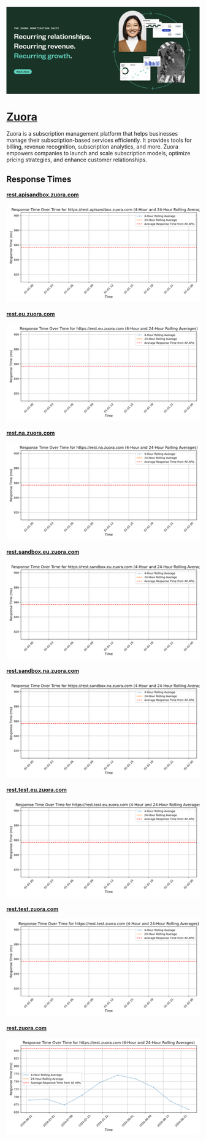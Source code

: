 [![Visit Zuora](imagePreview.png)](https://zuora.com)

# [Zuora](https://zuora.com)

Zuora is a subscription management platform that helps businesses manage their subscription-based services efficiently. It provides tools for billing, revenue recognition, subscription analytics, and more. Zuora empowers companies to launch and scale subscription models, optimize pricing strategies, and enhance customer relationships.

## Response Times

#### [rest.apisandbox.zuora.com](https://rest.apisandbox.zuora.com)

![rest.apisandbox.zuora.com](response-time-charts/726573742e61706973616e64626f782e7a756f72612e636f6d.svg)
#### [rest.eu.zuora.com](https://rest.eu.zuora.com)

![rest.eu.zuora.com](response-time-charts/726573742e65752e7a756f72612e636f6d.svg)
#### [rest.na.zuora.com](https://rest.na.zuora.com)

![rest.na.zuora.com](response-time-charts/726573742e6e612e7a756f72612e636f6d.svg)
#### [rest.sandbox.eu.zuora.com](https://rest.sandbox.eu.zuora.com)

![rest.sandbox.eu.zuora.com](response-time-charts/726573742e73616e64626f782e65752e7a756f72612e636f6d.svg)
#### [rest.sandbox.na.zuora.com](https://rest.sandbox.na.zuora.com)

![rest.sandbox.na.zuora.com](response-time-charts/726573742e73616e64626f782e6e612e7a756f72612e636f6d.svg)
#### [rest.test.eu.zuora.com](https://rest.test.eu.zuora.com)

![rest.test.eu.zuora.com](response-time-charts/726573742e746573742e65752e7a756f72612e636f6d.svg)
#### [rest.test.zuora.com](https://rest.test.zuora.com)

![rest.test.zuora.com](response-time-charts/726573742e746573742e7a756f72612e636f6d.svg)
#### [rest.zuora.com](https://rest.zuora.com)

![rest.zuora.com](response-time-charts/726573742e7a756f72612e636f6d.svg)
